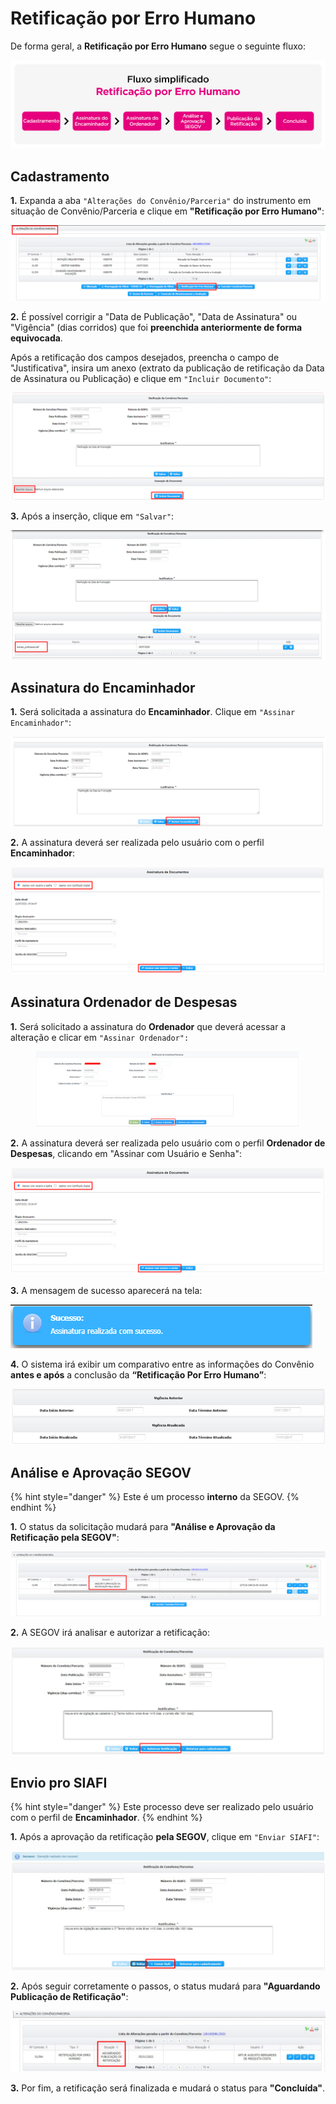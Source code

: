 # Retificação por Erro Humano

De forma geral, a **Retificação por Erro Humano** segue o seguinte fluxo:

![](<../../../.gitbook/assets/Fluxo - Retificação por erro humano-07 (2).png>)

## Cadastramento

**1.** Expanda a aba `"Alterações do Convênio/Parceria"` do instrumento em situação de Convênio/Parceria e clique em **"Retificação por Erro Humano"**:

![](<../../../.gitbook/assets/image (362).png>)

**2.** É possível corrigir a "Data de Publicação", "Data de Assinatura" ou "Vigência" (dias corridos) que foi **preenchida anteriormente de forma equivocada**.

Após a retificação dos campos desejados, preencha o campo de "Justificativa", insira um anexo (extrato da publicação de retificação da Data de Assinatura ou Publicação) e clique em `"Incluir Documento"`:

![](<../../../.gitbook/assets/image (307) (1).png>)

**3.** Após a inserção, clique em `"Salvar"`:

![](<../../../.gitbook/assets/image (320) (1).png>)

## Assinatura do Encaminhador

**1.** Será solicitada a assinatura do **Encaminhador**. Clique em `"Assinar Encaminhador"`:

![](<../../../.gitbook/assets/image (322) (1).png>)

**2.** A assinatura deverá ser realizada pelo usuário com o perfil **Encaminhador**:

![](<../../../.gitbook/assets/image (335).png>)

## Assinatura Ordenador de Despesas

**1.** Será solicitado a assinatura do **Ordenador** que deverá acessar a alteração e clicar em `"Assinar Ordenador":`

<figure><img src="../../../.gitbook/assets/image.png" alt=""><figcaption></figcaption></figure>

**2.** A assinatura deverá ser realizada pelo usuário com o perfil **Ordenador de Despesas**, clicando em "Assinar com Usuário e Senha":

![](<../../../.gitbook/assets/image (302).png>)

**3.** A mensagem de sucesso aparecerá na tela:

![](<../../../.gitbook/assets/image (360).png>)

**4.** O sistema irá exibir um comparativo entre as informações do Convênio **antes e após** a conclusão da **“Retificação Por Erro Humano”**:

![](<../../../.gitbook/assets/image (1) (1).png>)

## **Análise e Aprovação SEGOV**

{% hint style="danger" %}
Este é um processo **interno** da SEGOV.
{% endhint %}

**1.** O status da solicitação mudará para **"Análise e Aprovação da Retificação pela SEGOV"**:

![](<../../../.gitbook/assets/image (299).png>)

**2.** A SEGOV irá analisar e autorizar a retificação:

![](<../../../.gitbook/assets/image (285).png>)

## Envio pro SIAFI&#x20;

{% hint style="danger" %}
Este processo deve ser realizado pelo usuário com o perfil de **Encaminhador**.
{% endhint %}

**1.** Após a aprovação da retificação **pela SEGOV**, clique em `"Enviar SIAFI"`:

![](<../../../.gitbook/assets/image (334).png>)

**2.** Após seguir corretamente o passos, o status mudará para **"Aguardando Publicação de Retificação"**:

![](<../../../.gitbook/assets/image (345).png>)

**3.** Por fim, a retificação será finalizada e mudará o status para **"Concluída"**.
